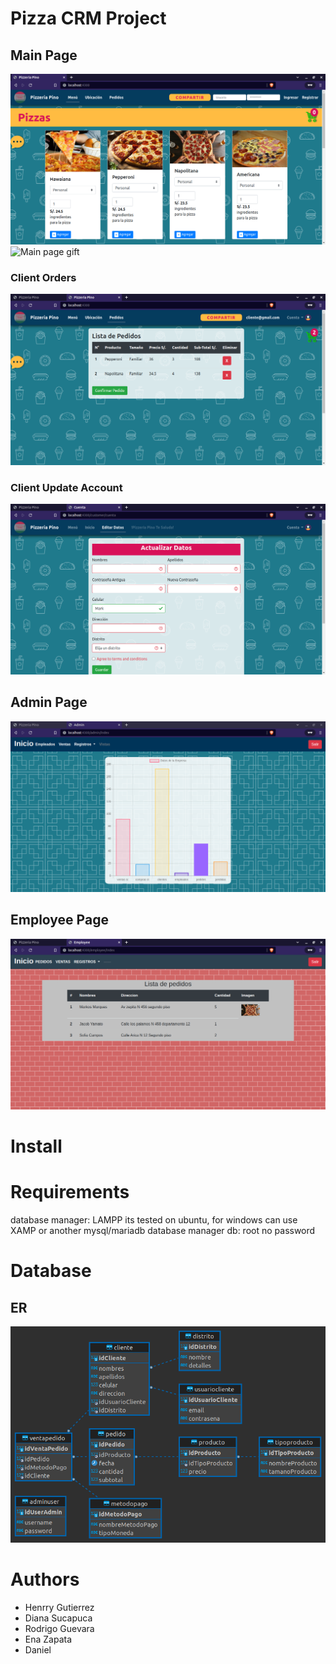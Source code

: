 # Pizza CRM Project

## Main Page
![Main page image](/doc/img/main-page.png)
![Main page gift](/doc/webp/main_page.webp)

### Client Orders
![Main page gift](/doc/img/client-orders.png)

### Client Update Account
![Main page gift](/doc/img/update-client-account.png)

## Admin Page
![Admin page](/doc/img/admin-page.png)

## Employee Page
![Employee Page](/doc/img/employee-page.png)
# Install

# Requirements
database manager: LAMPP its tested on ubuntu, for windows can use XAMP or another mysql/mariadb database manager
 db: 
    root
    no password

# Database
## ER
![Er Database](/db/clarndb.png)



# Authors
- Henrry Gutierrez
- Diana Sucapuca
- Rodrigo Guevara
- Ena Zapata
- Daniel 
